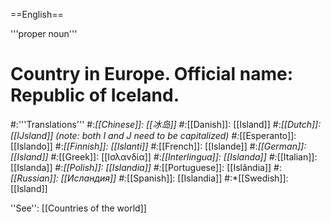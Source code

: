 ==English==

'''proper noun'''

# Country in Europe. Official name: Republic of Iceland.
#:'''Translations'''
#:*[[Chinese]]: [[冰岛]]
#:*[[Danish]]: [[Island]]
#:*[[Dutch]]: [[IJsland]] (note: both I and J need to be capitalized)
#:*[[Esperanto]]: [[Islando]]
#:*[[Finnish]]: [[Islanti]]
#:*[[French]]: [[Islande]]
#:*[[German]]: [[Island]]
#:*[[Greek]]: [[Ισλανδία]]
#:*[[Interlingua]]: [[Islanda]]
#:*[[Italian]]: [[Islanda]]
#:*[[Polish]]: [[Islandia]]
#:*[[Portuguese]]: [[Islândia]]
#:*[[Russian]]: [[Исландия]]
#:*[[Spanish]]: [[Islandia]]
#:*[[Swedish]]: [[Island]]

''See'': [[Countries of the world]]